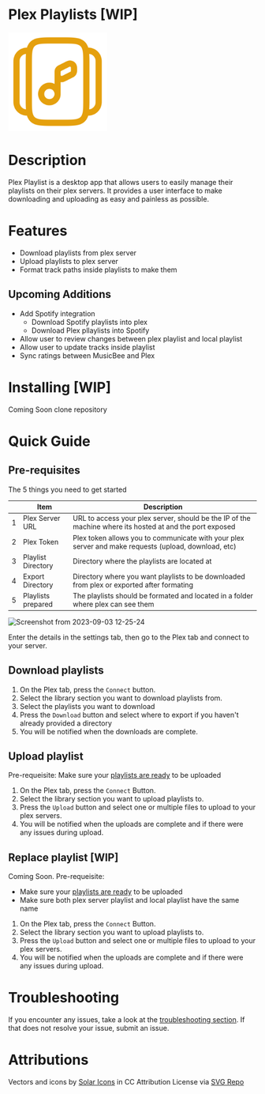Plex Playlists [WIP]
==============
<img src="https://github.com/rchr157/plex-playlists/blob/main/icons/plex-playlists.svg" width="200" />

# Description
Plex Playlist is a desktop app that allows users to easily manage their playlists on their plex servers. It provides a user interface to make downloading and uploading as easy and painless as possible.

# Features
- Download playlists from plex server
- Upload playlists to plex server
- Format track paths inside playlists to make them

## Upcoming Additions
- Add Spotify integration
  - Download Spotify playlists into plex
  - Download Plex pllaylists into Spotify
- Allow user to review changes between plex playlist and local playlist
- Allow user to update tracks inside playlist
- Sync ratings between MusicBee and Plex

# Installing [WIP]
Coming Soon
clone repository

# Quick Guide
## Pre-requisites
The 5 things you need to get started

| |Item | Description |
|-----:|---------------|---------------| 
|     1| Plex Server URL | URL to access your plex server, should be the IP of the machine where its hosted at and the port exposed |
|     2| Plex Token | Plex token allows you to communicate with your plex server and make requests (upload, download, etc) |
|     3| Playlist Directory  | Directory where the playlists are located at |
|     4| Export Directory  | Directory where you want playlists to be downloaded from plex or exported after formating |
|     5| Playlists prepared  | The playlists should be formated and located in a folder where plex can see them|



![Screenshot from 2023-09-03 12-25-24](https://github.com/rchr157/plex-playlists/assets/31231317/12f0027e-50e5-4e57-8497-b6ea32079e88)

Enter the details in the settings tab, then go to the Plex tab and connect to your server. 


## Download playlists 

1. On the Plex tab, press the `Connect` button.
2. Select the library section you want to download playlists from.
3. Select the playlists you want to download
4. Press the `Download` button and select where to export if you haven't already provided a directory
5. You will be notified when the downloads are complete.

## Upload playlist
Pre-requeisite: Make sure your [playlists are ready](https://github.com/rchr157/plex-playlists/wiki#setting-up-your-playlists) to be uploaded
1. On the Plex tab, press the `Connect` Button.
2. Select the library section you want to upload playlists to.
3. Press the `Upload` button and select one or multiple files to upload to your plex servers.
4. You will be notified when the uploads are complete and if there were any issues during upload.


## Replace playlist [WIP]
Coming Soon.
Pre-requeisite: 
- Make sure your [playlists are ready](https://github.com/rchr157/plex-playlists/wiki#setting-up-your-playlists) to be uploaded
- Make sure both plex server playlist and local playlist have the same name

1. On the Plex tab, press the `Connect` Button.
2. Select the library section you want to upload playlists to.
3. Press the `Upload` button and select one or multiple files to upload to your plex servers.
4. You will be notified when the uploads are complete and if there were any issues during upload.

# Troubleshooting
If you encounter any issues, take a look at the [troubleshooting section](https://github.com/rchr157/plex-playlists/wiki#troubleshooting-tips). If that does not resolve your issue, submit an issue.

# Attributions
Vectors and icons by <a href="https://www.figma.com/community/file/1166831539721848736?ref=svgrepo.com" target="_blank">
Solar Icons</a> in CC Attribution License via <a href="https://www.svgrepo.com/" target="_blank">SVG Repo</a>
